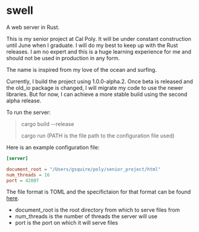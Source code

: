 swell
=====

A web server in Rust.

This is my senior project at Cal Poly. It will be under constant construction
until June when I graduate. I will do my best to keep up with the Rust releases.
I am no expert and this is a huge learning experience for me and should not be
used in production in any form.

The name is inspired from my love of the ocean and surfing.

Currently, I build the project using 1.0.0-alpha.2. Once beta is released 
and the old_io package is changed, I will migrate my code to use the newer 
libraries. But for now, I can achieve a more stable build using the 
second alpha release.

To run the server:

> cargo build --release
>
> cargo run <PATH> (PATH is the file path to the configuration file used)

Here is an example configuration file:
```toml
[server]

document_root = "/Users/gsquire/poly/senior_project/html"
num_threads = 16
port = 42007
```
The file format is TOML and the specifictaion for that format can be
found [here](https://github.com/toml-lang/toml).

* document_root is the root directory from which to serve files from
* num_threads is the number of threads the server will use
* port is the port on which it will serve files
